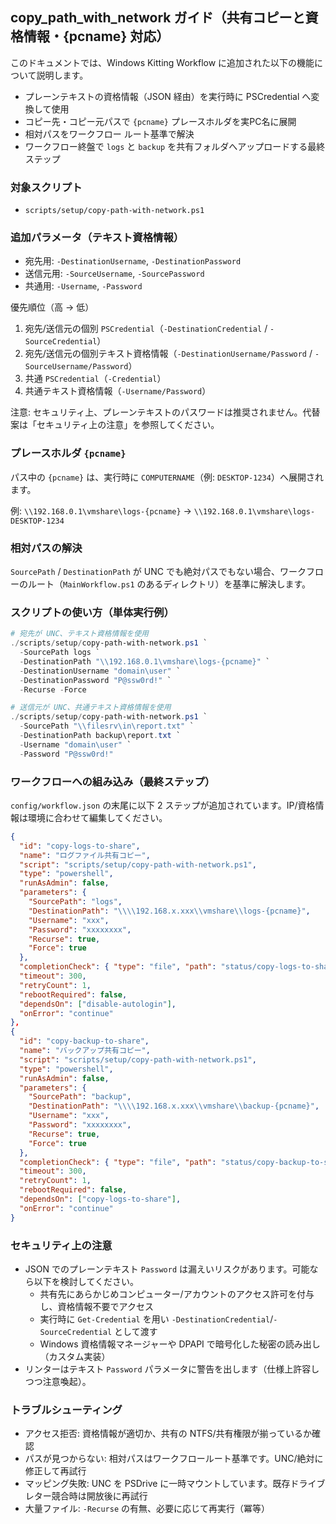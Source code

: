 ## copy_path_with_network ガイド（共有コピーと資格情報・{pcname} 対応）

このドキュメントでは、Windows Kitting Workflow に追加された以下の機能について説明します。

- プレーンテキストの資格情報（JSON 経由）を実行時に PSCredential へ変換して使用
- コピー先・コピー元パスで `{pcname}` プレースホルダを実PC名に展開
- 相対パスをワークフロー ルート基準で解決
- ワークフロー終盤で `logs` と `backup` を共有フォルダへアップロードする最終ステップ

### 対象スクリプト

- `scripts/setup/copy-path-with-network.ps1`

### 追加パラメータ（テキスト資格情報）

- 宛先用: `-DestinationUsername`, `-DestinationPassword`
- 送信元用: `-SourceUsername`, `-SourcePassword`
- 共通用: `-Username`, `-Password`

優先順位（高 → 低）

1. 宛先/送信元の個別 `PSCredential`（`-DestinationCredential` / `-SourceCredential`）
2. 宛先/送信元の個別テキスト資格情報（`-DestinationUsername/Password` / `-SourceUsername/Password`）
3. 共通 `PSCredential`（`-Credential`）
4. 共通テキスト資格情報（`-Username/Password`）

注意: セキュリティ上、プレーンテキストのパスワードは推奨されません。代替案は「セキュリティ上の注意」を参照してください。

### プレースホルダ `{pcname}`

パス中の `{pcname}` は、実行時に `COMPUTERNAME`（例: `DESKTOP-1234`）へ展開されます。

例: `\\192.168.0.1\vmshare\logs-{pcname}` → `\\192.168.0.1\vmshare\logs-DESKTOP-1234`

### 相対パスの解決

`SourcePath` / `DestinationPath` が UNC でも絶対パスでもない場合、ワークフローのルート（`MainWorkflow.ps1` のあるディレクトリ）を基準に解決します。

### スクリプトの使い方（単体実行例）

```powershell
# 宛先が UNC、テキスト資格情報を使用
./scripts/setup/copy-path-with-network.ps1 `
  -SourcePath logs `
  -DestinationPath "\\192.168.0.1\vmshare\logs-{pcname}" `
  -DestinationUsername "domain\user" `
  -DestinationPassword "P@ssw0rd!" `
  -Recurse -Force

# 送信元が UNC、共通テキスト資格情報を使用
./scripts/setup/copy-path-with-network.ps1 `
  -SourcePath "\\filesrv\in\report.txt" `
  -DestinationPath backup\report.txt `
  -Username "domain\user" `
  -Password "P@ssw0rd!"
```

### ワークフローへの組み込み（最終ステップ）

`config/workflow.json` の末尾に以下 2 ステップが追加されています。IP/資格情報は環境に合わせて編集してください。

```json
{
  "id": "copy-logs-to-share",
  "name": "ログファイル共有コピー",
  "script": "scripts/setup/copy-path-with-network.ps1",
  "type": "powershell",
  "runAsAdmin": false,
  "parameters": {
    "SourcePath": "logs",
    "DestinationPath": "\\\\192.168.x.xxx\\vmshare\\logs-{pcname}",
    "Username": "xxx",
    "Password": "xxxxxxxx",
    "Recurse": true,
    "Force": true
  },
  "completionCheck": { "type": "file", "path": "status/copy-logs-to-share.completed" },
  "timeout": 300,
  "retryCount": 1,
  "rebootRequired": false,
  "dependsOn": ["disable-autologin"],
  "onError": "continue"
},
{
  "id": "copy-backup-to-share",
  "name": "バックアップ共有コピー",
  "script": "scripts/setup/copy-path-with-network.ps1",
  "type": "powershell",
  "runAsAdmin": false,
  "parameters": {
    "SourcePath": "backup",
    "DestinationPath": "\\\\192.168.x.xxx\\vmshare\\backup-{pcname}",
    "Username": "xxx",
    "Password": "xxxxxxxx",
    "Recurse": true,
    "Force": true
  },
  "completionCheck": { "type": "file", "path": "status/copy-backup-to-share.completed" },
  "timeout": 300,
  "retryCount": 1,
  "rebootRequired": false,
  "dependsOn": ["copy-logs-to-share"],
  "onError": "continue"
}
```

### セキュリティ上の注意

- JSON でのプレーンテキスト `Password` は漏えいリスクがあります。可能なら以下を検討してください。
  - 共有先にあらかじめコンピューター/アカウントのアクセス許可を付与し、資格情報不要でアクセス
  - 実行時に `Get-Credential` を用い `-DestinationCredential`/`-SourceCredential` として渡す
  - Windows 資格情報マネージャーや DPAPI で暗号化した秘密の読み出し（カスタム実装）
- リンターはテキスト `Password` パラメータに警告を出します（仕様上許容しつつ注意喚起）。

### トラブルシューティング

- アクセス拒否: 資格情報が適切か、共有の NTFS/共有権限が揃っているか確認
- パスが見つからない: 相対パスはワークフロールート基準です。UNC/絶対に修正して再試行
- マッピング失敗: UNC を PSDrive に一時マウントしています。既存ドライブレター競合時は開放後に再試行
- 大量ファイル: `-Recurse` の有無、必要に応じて再実行（冪等）

